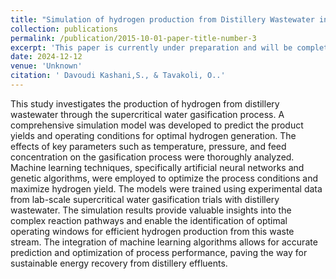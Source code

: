 ```yaml
---
title: "Simulation of hydrogen production from Distillery Wastewater in supercritical water process and optimization by machine learning. ( in preparation)"
collection: publications
permalink: /publication/2015-10-01-paper-title-number-3
excerpt: 'This paper is currently under preparation and will be completed soon. Once finished, it will be submitted to a journal for publication.'
date: 2024-12-12
venue: 'Unknown'
citation: ' Davoudi Kashani,S., & Tavakoli, O..'
---
```




This study investigates the production of hydrogen from distillery wastewater through the supercritical water gasification process. A comprehensive simulation model was developed to predict the product yields and operating conditions for optimal hydrogen generation. The effects of key parameters such as temperature, pressure, and feed concentration on the gasification process were thoroughly analyzed. Machine learning techniques, specifically artificial neural networks and genetic algorithms, were employed to optimize the process conditions and maximize hydrogen yield. The models were trained using experimental data from lab-scale supercritical water gasification trials with distillery wastewater. The simulation results provide valuable insights into the complex reaction pathways and enable the identification of optimal operating windows for efficient hydrogen production from this waste stream. The integration of machine learning algorithms allows for accurate prediction and optimization of process performance, paving the way for sustainable energy recovery from distillery effluents.
